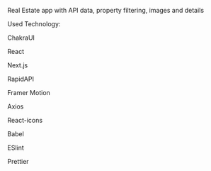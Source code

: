 Real Estate app with API data, property filtering, images and details

Used Technology:

ChakraUI

React

Next.js

RapidAPI

Framer Motion

Axios

React-icons

Babel

ESlint

Prettier
